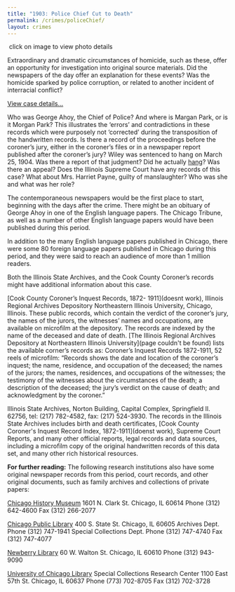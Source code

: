 ```yaml
---
title: "1903: Police Chief Cut to Death"
permalink: /crimes/policeChief/
layout: crimes
---
```


![]()
click on image to view photo details

Extraordinary and dramatic circumstances of homicide, such as these, offer an opportunity for investigation into original source materials. Did the newspapers of the day offer an explanation for these events? Was the homicide sparked by police corruption, or related to another incident of interracial conflict?

[View case details...](/database/39/)

Who was George Ahoy, the Chief of Police? And where is Margan Park, or is it Morgan Park? This illustrates the ‘errors’ and contradictions in these records which were purposely not ‘corrected’ during the transposition of the handwritten records. Is there a record of the proceedings before the coroner’s jury, either in the coroner’s files or in a newspaper report published after the coroner’s jury? Wiley was sentenced to hang on March 25, 1904. Was there a report of that judgment? Did he actually [hang](/legal/capital/)? Was there an appeal? Does the Illinois Supreme Court have any records of this case? What about Mrs. Harriet Payne, guilty of manslaughter? Who was she and what was her role?

The contemporaneous newspapers would be the first place to start, beginning with the days after the crime. There might be an obituary of George Ahoy in one of the English language papers. The Chicago Tribune, as well as a number of other English language papers would have been published during this period.

In addition to the many English language papers published in Chicago, there were some 80 foreign language papers published in Chicago during this period, and they were said to reach an audience of more than 1 million readers.

Both the Illinois State Archives, and the Cook County Coroner’s records might have additional information about this case.

[Cook County Coroner’s Inquest Records, 1872- 1911](doesnt work), Illinois Regional Archives Depository Northeastern Illinois University, Chicago, Illinois.  These public records, which contain the verdict of the coroner’s jury, the names of the jurors, the witnesses’ names and occupations, are available on microfilm at the depository.  The records are indexed by the name of the deceased and date of death. [The Illinois Regional Archives Depository at Northeastern Illinois University](page couldn't be found) lists the available corner’s records as: Coroner’s Inquest Records 1872-1911, 52 reels of microfilm: “Records shows the date and location of the coroner’s inquest; the name, residence, and occupation of the deceased; the names of the jurors; the names, residences, and occupations of the witnesses; the testimony of the witnesses about the circumstances of the death; a description of the deceased; the jury’s verdict on the cause of death; and acknowledgment by the coroner.”

Illinois State Archives, Norton Building, Capital Complex, Springfield Il. 62756, tel: (217) 782-4582, fax: (217) 524-3930. The records in the Illinois State Archives includes birth and death certificates, [Cook County Coroner's Inquest Record Index, 1872-1911](doenst work), Supreme Court Reports, and many other official reports, legal records and data sources, including a microfilm copy of the original handwritten records of this data set, and many other rich historical resources.

**For further reading:**
The following research institutions also have some original newspaper records from this period, court records, and other original documents, such as family archives and collections of private papers:

   [Chicago History Museum](https://www.chicagohistory.org/)
   1601 N. Clark St.
   Chicago, IL 60614
   Phone (312) 642-4600
   Fax (312) 266-2077

   [Chicago Public Library](https://www.chipublib.org/)
   400 S. State St.
   Chicago, IL 60605
   Archives Dept. Phone (312) 747-1941
   Special Collections Dept. Phone (312) 747-4740
   Fax (312) 747-4077

   [Newberry Library](https://www.newberry.org/)
   60 W. Walton St.
   Chicago, IL 60610
   Phone (312) 943-9090

   [University of Chicago Library](https://www.lib.uchicago.edu/)
   Special Collections Research Center
   1100 East 57th St.
   Chicago, IL 60637
   Phone (773) 702-8705
   Fax (312) 702-3728
